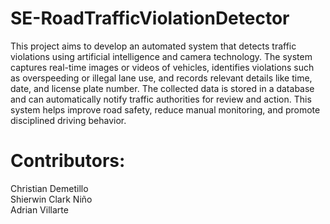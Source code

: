 # SE-RoadTrafficViolationDetector

This project aims to develop an automated system that detects traffic violations using artificial intelligence and camera technology. The system captures real-time images or videos of vehicles, identifies violations such as overspeeding or illegal lane use, and records relevant details like time, date, and license plate number. The collected data is stored in a database and can automatically notify traffic authorities for review and action. This system helps improve road safety, reduce manual monitoring, and promote disciplined driving behavior.

# Contributors:
Christian Demetillo<br>
Shierwin Clark Niño<br>
Adrian Villarte

